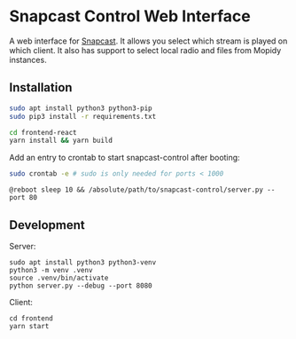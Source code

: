 # Snapcast Control Web Interface

A web interface for [Snapcast](https://github.com/badaix/snapcast).
It allows you select which stream is played on which client.
It also has support to select local radio and files from Mopidy instances.

## Installation

```bash
sudo apt install python3 python3-pip
sudo pip3 install -r requirements.txt

cd frontend-react
yarn install && yarn build
```

Add an entry to crontab to start snapcast-control after booting:

```bash
sudo crontab -e # sudo is only needed for ports < 1000
```

```crontab
@reboot sleep 10 && /absolute/path/to/snapcast-control/server.py --port 80
```

## Development

Server:

```
sudo apt install python3 python3-venv
python3 -m venv .venv
source .venv/bin/activate
python server.py --debug --port 8080
```

Client:

```
cd frontend
yarn start
```
